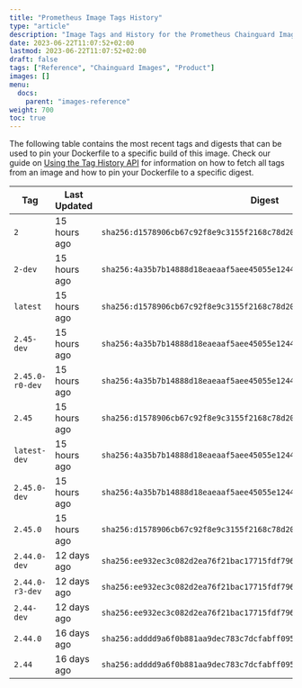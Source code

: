 ```yaml
---
title: "Prometheus Image Tags History"
type: "article"
description: "Image Tags and History for the Prometheus Chainguard Image"
date: 2023-06-22T11:07:52+02:00
lastmod: 2023-06-22T11:07:52+02:00
draft: false
tags: ["Reference", "Chainguard Images", "Product"]
images: []
menu:
  docs:
    parent: "images-reference"
weight: 700
toc: true
---
```


The following table contains the most recent tags and digests that can be used to pin your Dockerfile to a specific build of this image. Check our guide on [Using the Tag History API](/chainguard/chainguard-images/using-the-tag-history-api/) for information on how to fetch all tags from an image and how to pin your Dockerfile to a specific digest.

| Tag             | Last Updated | Digest                                                                    |
|-----------------|--------------|---------------------------------------------------------------------------|
| `2`             | 15 hours ago | `sha256:d1578906cb67c92f8e9c3155f2168c78d200fc036e38349e31b79a0787310abe` |
| `2-dev`         | 15 hours ago | `sha256:4a35b7b14888d18eaeaaf5aee45055e1244e1fbc55d4adf31c5f4654eec4b80d` |
| `latest`        | 15 hours ago | `sha256:d1578906cb67c92f8e9c3155f2168c78d200fc036e38349e31b79a0787310abe` |
| `2.45-dev`      | 15 hours ago | `sha256:4a35b7b14888d18eaeaaf5aee45055e1244e1fbc55d4adf31c5f4654eec4b80d` |
| `2.45.0-r0-dev` | 15 hours ago | `sha256:4a35b7b14888d18eaeaaf5aee45055e1244e1fbc55d4adf31c5f4654eec4b80d` |
| `2.45`          | 15 hours ago | `sha256:d1578906cb67c92f8e9c3155f2168c78d200fc036e38349e31b79a0787310abe` |
| `latest-dev`    | 15 hours ago | `sha256:4a35b7b14888d18eaeaaf5aee45055e1244e1fbc55d4adf31c5f4654eec4b80d` |
| `2.45.0-dev`    | 15 hours ago | `sha256:4a35b7b14888d18eaeaaf5aee45055e1244e1fbc55d4adf31c5f4654eec4b80d` |
| `2.45.0`        | 15 hours ago | `sha256:d1578906cb67c92f8e9c3155f2168c78d200fc036e38349e31b79a0787310abe` |
| `2.44.0-dev`    | 12 days ago  | `sha256:ee932ec3c082d2ea76f21bac17715fdf796b2237c2178270b707e73bf80d9213` |
| `2.44.0-r3-dev` | 12 days ago  | `sha256:ee932ec3c082d2ea76f21bac17715fdf796b2237c2178270b707e73bf80d9213` |
| `2.44-dev`      | 12 days ago  | `sha256:ee932ec3c082d2ea76f21bac17715fdf796b2237c2178270b707e73bf80d9213` |
| `2.44.0`        | 16 days ago  | `sha256:adddd9a6f0b881aa9dec783c7dcfabff0958079b9cb5862da2e97bd2dea28f93` |
| `2.44`          | 16 days ago  | `sha256:adddd9a6f0b881aa9dec783c7dcfabff0958079b9cb5862da2e97bd2dea28f93` |
